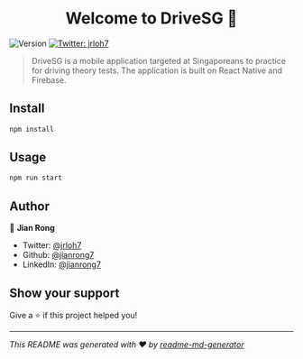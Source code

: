 <h1 align="center">Welcome to DriveSG 👋</h1>
<p>
  <img alt="Version" src="https://img.shields.io/badge/version-1.0.0-blue.svg?cacheSeconds=2592000" />
  <a href="https://twitter.com/jrloh7" target="_blank">
    <img alt="Twitter: jrloh7" src="https://img.shields.io/twitter/follow/jrloh7.svg?style=social" />
  </a>
</p>

> DriveSG is a mobile application targeted at Singaporeans to practice for driving theory tests. The application is built on React Native and Firebase.

## Install

```sh
npm install
```

## Usage

```sh
npm run start
```

## Author

👤 **Jian Rong**

* Twitter: [@jrloh7](https://twitter.com/jrloh7)
* Github: [@jianrong7](https://github.com/jianrong7)
* LinkedIn: [@jianrong7](https://linkedin.com/in/jianrong7)

## Show your support

Give a ⭐️ if this project helped you!

***
_This README was generated with ❤️ by [readme-md-generator](https://github.com/kefranabg/readme-md-generator)_